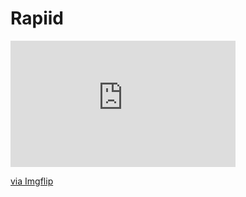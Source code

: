 # Rapiid

<div style="width:360px;max-width:100%;"><div style="height:0;padding-bottom:56.11%;position:relative;"><iframe width="360" height="202" style="position:absolute;top:0;left:0;width:100%;height:100%;" frameBorder="0" src="https://imgflip.com/embed/3wax6y"></iframe></div><p><a href="https://imgflip.com/gif/3wax6y">via Imgflip</a></p></div>
